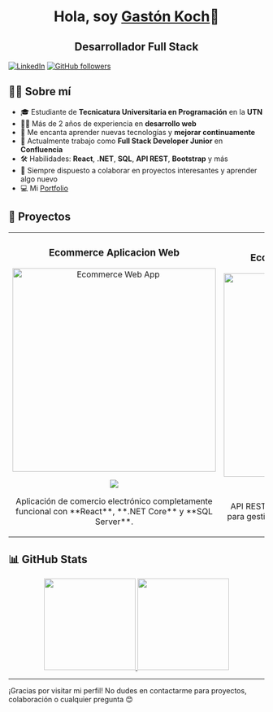 <div align="center">
  <h1 align="center">Hola, soy <a href="https://porfoliogastonkoch.netlify.app" target="_blank">Gastón Koch</a>👋</h1>
  <h2 style="font-weight: bold;">Desarrollador Full Stack</h2>

</div>



[![LinkedIn](https://img.shields.io/badge/LinkedIn-0926451a1-blue?style=social&logo=linkedin)](https://www.linkedin.com/in/gaston-koch-0926451a1)
[![GitHub followers](https://img.shields.io/github/followers/gastonkoch?style=social)](https://github.com/gastonkoch)

## 🧑‍💻 Sobre mí

- 🎓 Estudiante de **Tecnicatura Universitaria en Programación** en la **UTN**  
- 👨‍💻 Más de 2 años de experiencia en **desarrollo web**  
- 🌱 Me encanta aprender nuevas tecnologías y **mejorar continuamente**
- 💼 Actualmente trabajo como **Full Stack Developer Junior** en **Confluencia**
- 🛠️ Habilidades: **React**, **.NET**, **SQL**, **API REST**, **Bootstrap** y más
- 💬 Siempre dispuesto a colaborar en proyectos interesantes y aprender algo nuevo  
- 💻 Mi [Portfolio](https://porfoliogastonkoch.netlify.app/)

## 🚀 Proyectos

<table>
<tr>
<td width="50%">
<h3 align="center">Ecommerce Aplicacion Web</h3>
<div align="center">
<a href="https://github.com/gastonkoch/ECOMMERCE-FRONTEND-REACT" target="_blank"><img src="https://i.imgur.com/yourImage.jpg" width="400" alt="Ecommerce Web App"></a>
<p>
<a href="https://github.com/gastonkoch/ECOMMERCE-FRONTEND-REACT" target="_blank">
<img src="https://img.shields.io/badge/C%C3%93DIGO-ff9?style=for-the-badge&logo=github&logoColor=black">
</a>
</p>
<p>Aplicación de comercio electrónico completamente funcional con **React**, **.NET Core** y **SQL Server**.</p>
</div>
</td>

<td width="50%">
<h3 align="center">Ecommerce Aplicacion BackEnd</h3>
<div align="center">
<a href="https://github.com/gastonkoch/ECOMMERCE-BACKEND-.NET" target="_blank"><img src="https://i.imgur.com/yourImage.jpg" width="400" alt="Financial API"></a>
<p>
<a href="https://github.com/gastonkoch/ECOMMERCE-BACKEND-.NET" target="_blank">
<img src="https://img.shields.io/badge/CÓDIGO-80ffaa?style=for-the-badge&logo=github&logoColor=black">
</a>
</p>
<p>API RESTful desarrollada con **ASP.NET Core** para gestionar pagos, cobros y análisis financieros.</p>
</div>
</td>
</tr>
</table>

## 📊 GitHub Stats

<p align="center">
<a href="https://github.com/gastonkoch">
  <img height="180em" src="https://github-readme-stats.vercel.app/api?username=gastonkoch&show_icons=true&theme=tokyonight&include_all_commits=true&count_private=true"/>
  <img height="180em" src="https://github-readme-stats.vercel.app/api/top-langs/?username=gastonkoch&layout=compact&langs_count=8&theme=tokyonight"/>
</a>
</p>

---

¡Gracias por visitar mi perfil! No dudes en contactarme para proyectos, colaboración o cualquier pregunta 😊
